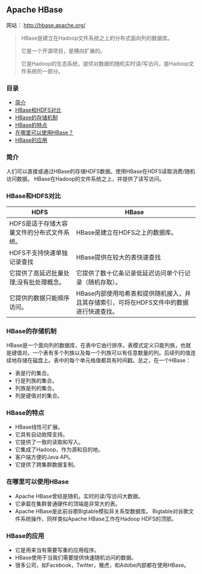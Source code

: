 ## Apache HBase

网站： http://hbase.apache.org/

> HBase是建立在Hadoop文件系统之上的分布式面向列的数据库。
>
> 它是一个开源项目，是横向扩展的。
>
> 它是Hadoop的生态系统，提供对数据的随机实时读/写访问，是Hadoop文件系统的一部分。

### 目录
- [简介](#简介)
- [HBase和HDFS对比](#HBase和HDFS对比)
- [HBase的存储机制](#HBase的存储机制)
- [HBase的特点](#HBase的特点)
- [在哪里可以使用HBase？](#在哪里可以使用HBase)
- [HBase的应用](#HBase的应用)


### 简介

人们可以直接或通过HBase的存储HDFS数据。使用HBase在HDFS读取消费/随机访问数据。 HBase在Hadoop的文件系统之上，并提供了读写访问。

### HBase和HDFS对比

HDFS | HBase
--- | --- 
HDFS是适于存储大容量文件的分布式文件系统。 | HBase是建立在HDFS之上的数据库。
HDFS不支持快速单独记录查找 | HBase提供在较大的表快速查找
它提供了高延迟批量处理;没有批处理概念。 | 它提供了数十亿条记录低延迟访问单个行记录（随机存取）。
它提供的数据只能顺序访问。 | HBase内部使用哈希表和提供随机接入，并且其存储索引，可将在HDFS文件中的数据进行快速查找。

### HBase的存储机制

HBase是一个面向列的数据库，在表中它由行排序。表模式定义只能列族，也就是键值对。一个表有多个列族以及每一个列族可以有任意数量的列。后续列的值连续地存储在磁盘上。表中的每个单元格值都具有时间戳。总之，在一个HBase：
- 表是行的集合。
- 行是列族的集合。
- 列族是列的集合。
- 列是键值对的集合。

### HBase的特点

- HBase线性可扩展。
- 它具有自动故障支持。
- 它提供了一致的读取和写入。
- 它集成了Hadoop，作为源和目的地。
- 客户端方便的Java API。
- 它提供了跨集群数据复制。

### 在哪里可以使用HBase
- Apache HBase曾经是随机，实时的读/写访问大数据。
- 它承载在集群普通硬件的顶端是非常大的表。
- Apache HBase是此前谷歌Bigtable模拟非关系型数据库。 Bigtable对谷歌文件系统操作，同样类似Apache HBase工作在Hadoop HDFS的顶部。

### HBase的应用
- 它是用来当有需要写重的应用程序。
- HBase使用于当我们需要提供快速随机访问的数据。
- 很多公司，如Facebook，Twitter，雅虎，和Adobe内部都在使用HBase。
